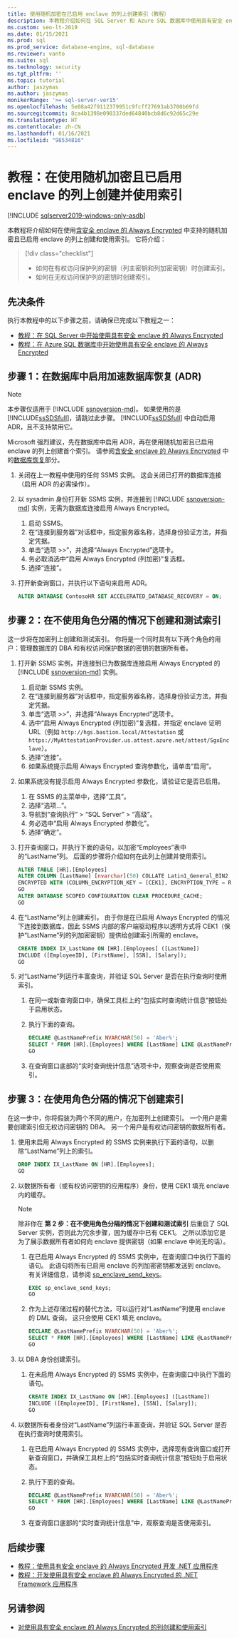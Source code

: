 ```yaml
---
title: 使用随机加密在已启用 enclave 的列上创建索引（教程）
description: 本教程介绍如何在 SQL Server 和 Azure SQL 数据库中使用具有安全 enclave 的 Always Encrypted 所支持的随机加密在已启用 enclave 的列上创建和使用索引。
ms.custom: seo-lt-2019
ms.date: 01/15/2021
ms.prod: sql
ms.prod_service: database-engine, sql-database
ms.reviewer: vanto
ms.suite: sql
ms.technology: security
ms.tgt_pltfrm: ''
ms.topic: tutorial
author: jaszymas
ms.author: jaszymas
monikerRange: '>= sql-server-ver15'
ms.openlocfilehash: 5e08a42f9112379951c9fcff27693ab3700b69fd
ms.sourcegitcommit: 8ca4b1398e090337ded64840bcb8d6c92d65c29e
ms.translationtype: HT
ms.contentlocale: zh-CN
ms.lasthandoff: 01/16/2021
ms.locfileid: "98534816"
---
```

# <a name="tutorial-create-and-use-indexes-on-enclave-enabled-columns-using-randomized-encryption"></a>教程：在使用随机加密且已启用 enclave 的列上创建并使用索引

[!INCLUDE [sqlserver2019-windows-only-asdb](../../includes/applies-to-version/sqlserver2019-windows-only-asdb.md)]

本教程将介绍如何在使用[含安全 enclave 的 Always Encrypted](encryption/always-encrypted-enclaves.md) 中支持的随机加密且已启用 enclave 的列上创建和使用索引。 它将介绍：

> [!div class="checklist"]
> - 如何在有权访问保护列的密钥（列主密钥和列加密密钥）时创建索引。
> - 如何在无权访问保护列的密钥时创建索引。

## <a name="prerequisites"></a>先决条件

执行本教程中的以下步骤之前，请确保已完成以下教程之一：

- [教程：在 SQL Server 中开始使用具有安全 enclave 的 Always Encrypted](tutorial-getting-started-with-always-encrypted-enclaves.md)
- [教程：在 Azure SQL 数据库中开始使用具有安全 enclave 的 Always Encrypted](/azure/azure-sql/database/always-encrypted-enclaves-getting-started)

## <a name="step-1-enable-accelerated-database-recovery-adr-in-your-database"></a>步骤 1：在数据库中启用加速数据库恢复 (ADR)

> [!NOTE]
> 本步骤仅适用于 [!INCLUDE [ssnoversion-md](../../includes/ssnoversion-md.md)]。 如果使用的是 [!INCLUDE[ssSDSfull](../../includes/sssdsfull-md.md)]，请跳过此步骤。 [!INCLUDE[ssSDSfull](../../includes/sssdsfull-md.md)] 中自动启用 ADR，且不支持禁用它。

Microsoft 强烈建议，先在数据库中启用 ADR，再在使用随机加密且已启用 enclave 的列上创建首个索引。 请参阅[含安全 enclave 的 Always Encrypted](./encryption/always-encrypted-enclaves.md) 中的[数据库恢复](./encryption/always-encrypted-enclaves.md#database-recovery)部分。



1. 关闭在上一教程中使用的任何 SSMS 实例。 这会关闭已打开的数据库连接（启用 ADR 的必需操作）。
1. 以 sysadmin 身份打开新 SSMS 实例，并连接到 [!INCLUDE [ssnoversion-md](../../includes/ssnoversion-md.md)] 实例，无需为数据库连接启用 Always Encrypted。
    1. 启动 SSMS。
    1. 在“连接到服务器”对话框中，指定服务器名称，选择身份验证方法，并指定凭据。
    1. 单击“选项 >>”，并选择“Always Encrypted”选项卡。
    1. 务必取消选中“启用 Always Encrypted (列加密)”复选框。
    1. 选择“连接”。
1. 打开新查询窗口，并执行以下语句来启用 ADR。

   ```sql
   ALTER DATABASE ContosoHR SET ACCELERATED_DATABASE_RECOVERY = ON;
   ```

## <a name="step-2-create-and-test-an-index-without-role-separation"></a>步骤 2：在不使用角色分隔的情况下创建和测试索引

这一步将在加密列上创建和测试索引。 你将是一个同时具有以下两个角色的用户：管理数据库的 DBA 和有权访问保护数据的密钥的数据所有者。

1. 打开新 SSMS 实例，并连接到已为数据库连接启用 Always Encrypted 的 [!INCLUDE [ssnoversion-md](../../includes/ssnoversion-md.md)] 实例。
   1. 启动新 SSMS 实例。
   1. 在“连接到服务器”对话框中，指定服务器名称，选择身份验证方法，并指定凭据。
   1. 单击“选项 >>”，并选择“Always Encrypted”选项卡。
   1. 选中“启用 Always Encrypted (列加密)”复选框，并指定 enclave 证明 URL（例如 `http://hgs.bastion.local/Attestation` 或 `https://MyAttestationProvider.us.attest.azure.net/attest/SgxEnclave`）。
   1. 选择“连接”。
   1. 如果系统提示启用 Always Encrypted 查询参数化，请单击“启用”。
1. 如果系统没有提示启用 Always Encrypted 参数化，请验证它是否已启用。
   1. 在 SSMS 的主菜单中，选择“工具”。
   2. 选择“选项...”。
   3. 导航到“查询执行” > “SQL Server” > “高级”。
   4. 务必选中“启用 Always Encrypted 参数化”。
   5. 选择“确定”。
1. 打开查询窗口，并执行下面的语句，以加密“Employees”表中的“LastName”列。 后面的步骤将介绍如何在此列上创建并使用索引。

   ```sql  
   ALTER TABLE [HR].[Employees]
   ALTER COLUMN [LastName] [nvarchar](50) COLLATE Latin1_General_BIN2 
   ENCRYPTED WITH (COLUMN_ENCRYPTION_KEY = [CEK1], ENCRYPTION_TYPE = Randomized, ALGORITHM = 'AEAD_AES_256_CBC_HMAC_SHA_256') NOT NULL;
   GO   
   ALTER DATABASE SCOPED CONFIGURATION CLEAR PROCEDURE_CACHE;
   GO
   ```

1. 在“LastName”列上创建索引。 由于你是在已启用 Always Encrypted 的情况下连接到数据库，因此 SSMS 内部的客户端驱动程序以透明方式将 CEK1（保护“LastName”列的列加密密钥）提供给创建索引所需的 enclave。

   ```sql
   CREATE INDEX IX_LastName ON [HR].[Employees] ([LastName])
   INCLUDE ([EmployeeID], [FirstName], [SSN], [Salary]);
   GO
   ```

1. 对“LastName”列运行丰富查询，并验证 SQL Server 是否在执行查询时使用索引。
   1. 在同一或新查询窗口中，确保工具栏上的“包括实时查询统计信息”按钮处于启用状态。
   1. 执行下面的查询。

       ```sql
       DECLARE @LastNamePrefix NVARCHAR(50) = 'Aber%';
       SELECT * FROM [HR].[Employees] WHERE [LastName] LIKE @LastNamePrefix;
       GO
      ```

   1. 在查询窗口底部的“实时查询统计信息”选项卡中，观察查询是否使用索引。

## <a name="step-3-create-an-index-with-role-separation"></a>步骤 3：在使用角色分隔的情况下创建索引

在这一步中，你将假装为两个不同的用户，在加密列上创建索引。 一个用户是需要创建索引但无权访问密钥的 DBA。 另一个用户是有权访问密钥的数据所有者。

1. 使用未启用 Always Encrypted 的 SSMS 实例来执行下面的语句，以删除“LastName”列上的索引。

   ```sql
   DROP INDEX IX_LastName ON [HR].[Employees]; 
   GO
   ```

1. 以数据所有者（或有权访问密钥的应用程序）身份，使用 CEK1 填充 enclave 内的缓存。

   > [!NOTE]
   > 除非你在 **第 2 步：在不使用角色分隔的情况下创建和测试索引** 后重启了 SQL Server 实例，否则此为冗余步骤，因为缓存中已有 CEK1。 之所以添加它是为了展示数据所有者如何向 enclave 提供密钥（如果 enclave 中尚无的话）。

   1. 在已启用 Always Encrypted 的 SSMS 实例中，在查询窗口中执行下面的语句。 此语句将所有已启用 enclave 的列加密密钥都发送到 enclave。 有关详细信息，请参阅 [sp_enclave_send_keys](../system-stored-procedures/sp-enclave-send-keys-sql.md)。

        ```sql
        EXEC sp_enclave_send_keys;
        GO
        ```

   1. 作为上述存储过程的替代方法，可以运行对“LastName”列使用 enclave 的 DML 查询。 这只会使用 CEK1 填充 enclave。

        ```sql
        DECLARE @LastNamePrefix NVARCHAR(50) = 'Aber%';
        SELECT * FROM [HR].[Employees] WHERE [LastName] LIKE @LastNamePrefix;
        GO
        ```

1. 以 DBA 身份创建索引。
    1. 在未启用 Always Encrypted 的 SSMS 实例中，在查询窗口中执行下面的语句。

        ```sql
        CREATE INDEX IX_LastName ON [HR].[Employees] ([LastName])
        INCLUDE ([EmployeeID], [FirstName], [SSN], [Salary]);
        GO
        ```

1. 以数据所有者身份对“LastName”列运行丰富查询，并验证 SQL Server 是否在执行查询时使用索引。
   1. 在已启用 Always Encrypted 的 SSMS 实例中，选择现有查询窗口或打开新查询窗口，并确保工具栏上的“包括实时查询统计信息”按钮处于启用状态。
   1. 执行下面的查询。 

        ```sql
        DECLARE @LastNamePrefix NVARCHAR(50) = 'Aber%';
        SELECT * FROM [HR].[Employees] WHERE [LastName] LIKE @LastNamePrefix;
        GO
        ```

   1. 在查询窗口底部的“实时查询统计信息”中，观察查询是否使用索引。

## <a name="next-steps"></a>后续步骤
- [教程：使用具有安全 enclave 的 Always Encrypted 开发 .NET 应用程序](../../connect/ado-net/sql/tutorial-always-encrypted-enclaves-develop-net-apps.md)
- [教程：开发使用具有安全 enclave 的 Always Encrypted 的 .NET Framework 应用程序](tutorial-always-encrypted-enclaves-develop-net-framework-apps.md)

## <a name="see-also"></a>另请参阅
- [对使用具有安全 enclave 的 Always Encrypted 的列创建和使用索引](encryption/always-encrypted-enclaves-create-use-indexes.md)
